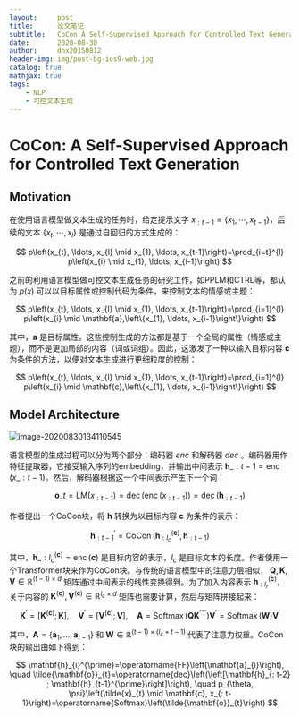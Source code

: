 ```yaml
---
layout:     post
title:      论文笔记
subtitle:   CoCon A Self-Supervised Approach for Controlled Text Generation
date:       2020-08-30
author:     dhx20150812
header-img: img/post-bg-ios9-web.jpg
catalog: true
mathjax: true
tags:
    - NLP
    - 可控文本生成
---
```



# CoCon: A Self-Supervised Approach for Controlled Text Generation

## Motivation

在使用语言模型做文本生成的任务时，给定提示文字 $x_{:t-1}=\{x_1,\cdots,x_{t-1}\}$，后续的文本 $\{x_{t}, \cdots, x_{l}\}$ 是通过自回归的方式生成的：

$$
p\left(x_{t}, \ldots, x_{l} \mid x_{1}, \ldots, x_{t-1}\right)=\prod_{i=t}^{l} p\left(x_{i} \mid x_{1}, \ldots, x_{i-1}\right)
$$

之前的利用语言模型做可控文本生成任务的研究工作，如PPLM和CTRL等，都认为 $p(x)$ 可以以目标属性或控制代码为条件，来控制文本的情感或主题：

$$
p\left(x_{t}, \ldots, x_{l} \mid x_{1}, \ldots, x_{t-1}\right)=\prod_{i=1}^{l} p\left(x_{i} \mid \mathbf{a},\left\{x_{1}, \ldots, x_{i-1}\right\}\right)
$$

其中，$\mathbf{a}$ 是目标属性。这些控制生成的方法都是基于一个全局的属性（情感或主题），而不是更加局部的内容（词或词组）。因此，这激发了一种以输入目标内容 $\mathbf{c}$ 为条件的方法，以便对文本生成进行更细粒度的控制：

$$
p\left(x_{t}, \ldots, x_{l} \mid x_{1}, \ldots, x_{t-1}\right)=\prod_{i=1}^{l} p\left(x_{i} \mid \mathbf{c},\left\{x_{1}, \ldots, x_{i-1}\right\}\right)
$$


## Model Architecture

![image-20200830134110545](https://note.youdao.com/yws/api/personal/file/WEB90d6b8caea48142994e36adeebc23624?method=download&shareKey=bd86a46bdbcbac9cc8827cbc7fecfc4b)

语言模型的生成过程可以分为两个部分：编码器 $enc$ 和解码器 $dec$ 。编码器用作特征提取器，它接受输入序列的embedding，并输出中间表示 $\mathbf{h}\_{: t-1}=\operatorname{enc}\left(x\_{: t-1}\right)$。然后，解码器根据这一个中间表示产生下一个词：

$$
\mathbf{o}\_{t}=\mathrm{LM}\left(x_{: t-1}\right)=\operatorname{dec}\left(\operatorname{enc}\left(x_{: t-1}\right)\right)=\operatorname{dec}\left(\mathbf{h}_{: t-1}\right)
$$

作者提出一个CoCon块，将 $\mathbf{h}$ 转换为以目标内容 $\mathbf{c}$ 为条件的表示：

$$
\mathbf{h}_{: t-1}^{\prime}=\operatorname{CoCon}\left(\mathbf{h}_{: l_{c}}^{(\mathbf{c})}, \mathbf{h}_{: t-1}\right)
$$

其中，$\mathbf{h}\_{: l_{c}}^{(\mathbf{c})}=\operatorname{enc}(\mathbf{c})$ 是目标内容的表示，$l_c$ 是目标文本的长度。作者使用一个Transformer块来作为CoCon块。与传统的语言模型中的注意力层相似， $\mathbf{Q}, \mathbf{K}, \mathbf{V} \in \mathbb{R}^{(t-1) \times d}$ 矩阵通过中间表示的线性变换得到。为了加入内容表示 $\mathbf{h}_{: l_{r}}^{(\mathbf{c})}$，关于内容的 $\mathbf{K}^{(\mathbf{c})}, \mathbf{V}^{(\mathbf{c})} \in \mathbb{R}^{l_{c} \times d}$ 矩阵也需要计算，然后与矩阵拼接起来：

$$
\mathbf{K}^{\prime}=\left[\mathbf{K}^{(\mathbf{c})} ; \mathbf{K}\right], \quad \mathbf{V}^{\prime}=\left[\mathbf{V}^{(\mathbf{c})} ; \mathbf{V}\right], \quad \mathbf{A}=\operatorname{Softmax}\left(\mathbf{Q} \mathbf{K}^{\prime \top}\right) \mathbf{V}^{\prime}=\operatorname{Softmax}(\mathbf{W}) \mathbf{V}^{\prime}
$$

其中，$\mathbf{A}=\left\{\mathbf{a}_{1}, \ldots, \mathbf{a}_{t-1}\right\}$ 和 $\mathbf{W} \in \mathbb{R}^{(t-1) \times\left(l_{c}+t-1\right)}$ 代表了注意力权重。CoCon块的输出由如下得到：

$$
\mathbf{h}_{i}^{\prime}=\operatorname{FF}\left(\mathbf{a}_{i}\right), \quad \tilde{\mathbf{o}}_{t}=\operatorname{dec}\left(\left[\mathbf{h}_{: t-2} ; \mathbf{h}_{t-1}^{\prime}\right]\right), \quad p_{\theta, \psi}\left(\tilde{x}_{t} \mid \mathbf{c}, x_{: t-1}\right)=\operatorname{Softmax}\left(\tilde{\mathbf{o}}_{t}\right)
$$




